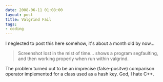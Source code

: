 ```yaml
---
date: 2008-06-11 01:08:00
layout: post
title: Valgrind Fail
tags:
- coding
---
```


I neglected to post this here somehow, it's about a month old by now...  
  
> Screenshot lost in the mist of time... shows a program segfaulting, and then working properly when run within valgrind.
  
The problem turned out to be an imprecise (false-positve) comparison operator
implemented for a class used as a hash key. God, I hate C++.
